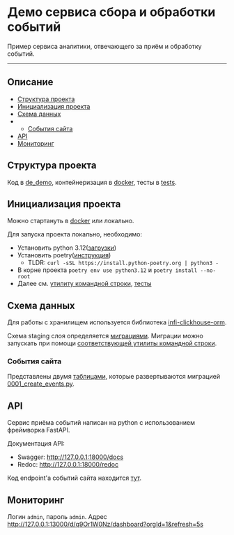 # Демо сервиса сбора и обработки событий
Пример сервиса аналитики, отвечающего за приём и обработку событий.
____
## Описание
- [Структура проекта](#структура-проекта)
- [Инициализация проекта](#инициализация-проекта)
- [Схема данных](#схема-данных)
- - [События сайта](#cобытия-сайта)
- [API](#api)
- [Мониторинг](#мониторинг)

## Структура проекта
Код в [de_demo](de_demo), контейнеризация в [docker](docker), тесты в [tests](tests).

## Инициализация проекта
Можно стартануть в [docker](docker) или локально.

Для запуска проекта локально, необходимо:
- Установить python 3.12([загрузки](https://www.python.org/downloads/)) 
- Установить poetry([инструкция](https://python-poetry.org/docs/#installing-with-the-official-installer))
  - TLDR: `curl -sSL https://install.python-poetry.org | python3 -`
- В корне проекта `poetry env use python3.12` и `poetry install --no-root`
- Далее см. [утилиту командной строки](#утилита-командной-строки), [тесты](#тесты)


## Схема данных
Для работы с хранилищем используется библиотека [infi-clickhouse-orm](https://github.com/Infinidat/infi.clickhouse_orm).

Схема staging слоя определяется [миграциями](de_demo/migrations/clickhouse). 
Миграции можно запускать при помощи [соответствующей утилиты командной строки](#миграции).

### События сайта
Представлены двумя [таблицами](de_demo/apps/events/warehouse), которые развертываются 
миграцией [0001_create_events.py](de_demo/migrations/clickhouse/0001_create_events.py).

## API
Сервис приёма событий написан на python с использованием фреймворка FastAPI.

Документация API:
 - Swagger: http://127.0.0.1:18000/docs
 - Redoc: http://127.0.0.1:18000/redoc

Код endpoint'а событий сайта находится [тут](de_demo/apps/events/api).

## Мониторинг
Логин `admin`, пароль `admin`.
Адрес http://127.0.0.1:13000/d/q9Or1W0Nz/dashboard?orgId=1&refresh=5s
